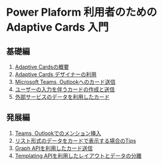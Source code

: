 # Power Plaform 利用者のための Adaptive Cards 入門

## 基礎編
1. [Adaptive Cardsの概要](./Section1.md)
2. [Adaptive Cards デザイナーの利用](./Section2.md)
3. [Microsoft Teams, Outlookへのカード送信](./Section3.md)
4. [ユーザーの入力を伴うカードの作成と送信]()
5. [外部サービスのデータを利用したカード]()

## 発展編
1. [Teams, Outlookでのメンション挿入]()
2. [リスト形式のデータをカードで表示する場合のTips]()
3. [Graph APIを利用したカード送信]()
4. [Templating APIを利用したレイアウトとデータの分離]()


